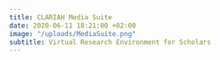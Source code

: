 ```yaml
---
title: CLARIAH Media Suite
date: 2020-06-11 18:21:00 +02:00
image: "/uploads/MediaSuite.png"
subtitle: Virtual Research Environment for Scholars
---
```


